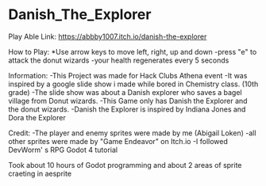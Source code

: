 # Danish_The_Explorer
Play Able Link: https://abbby1007.itch.io/danish-the-explorer

How to Play:
*Use arrow keys to move left, right, up and down
-press "e" to attack the donut wizards
-your health regenerates every 5 seconds

Information:
-This Project was made for Hack Clubs Athena event
-It was inspired by a google slide show i made while bored in Chemistry class. (10th grade)
-The slide show was about a Danish explorer who saves a bagel village from Donut wizards.
-This Game only has Danish the Explorer and the donut wizards.
-Danish the Explorer is inspired by Indiana Jones and Dora the Explorer

Credit:
-The player and enemy sprites were made by me (Abigail Loken)
-all other sprites were made by "Game Endeavor" on Itch.io
-I followed DevWorm' s RPG Godot 4 tutorial

Took about 10 hours of Godot programming and about 2 areas of sprite craeting in aesprite
